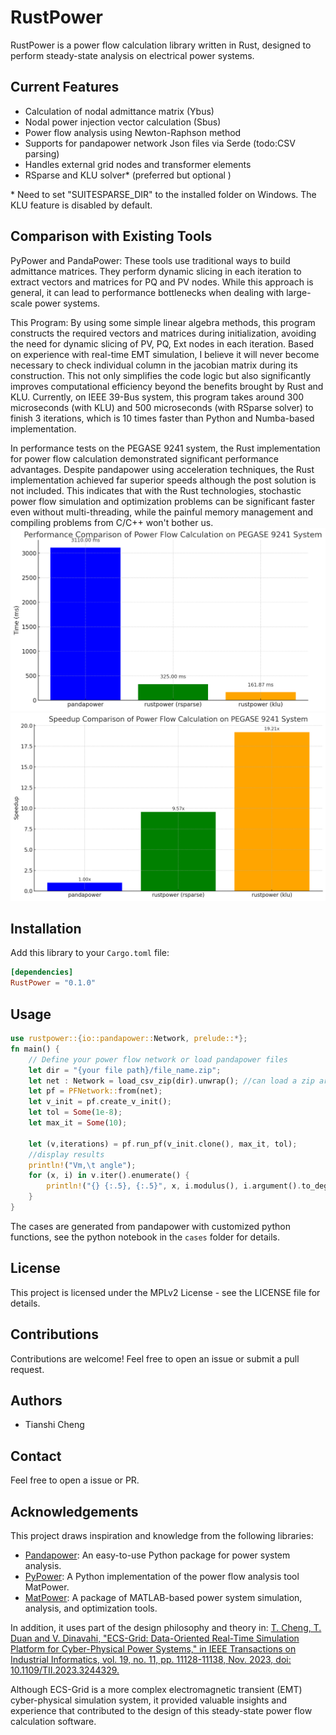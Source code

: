 # RustPower

RustPower is a power flow calculation library written in Rust, designed to perform steady-state analysis on electrical power systems.

## Current Features

- Calculation of nodal admittance matrix (Ybus)
- Nodal power injection vector calculation (Sbus)
- Power flow analysis using Newton-Raphson method
- Supports for pandapower network Json files via Serde (todo:CSV parsing)
- Handles external grid nodes and transformer elements
- RSparse and KLU solver* (preferred but optional )

\* Need to set "SUITESPARSE_DIR" to the installed folder on Windows. The KLU feature is disabled by default.

## Comparison with Existing Tools 

PyPower and PandaPower: These tools use traditional ways to build admittance matrices. They perform dynamic slicing in each iteration to extract vectors and matrices for PQ and PV nodes. While this approach is general, it can lead to performance bottlenecks when dealing with large-scale power systems.

This Program: By using some simple linear algebra methods, this program constructs the required vectors and matrices during initialization, avoiding the need for dynamic slicing of PV, PQ, Ext nodes in each iteration. Based on experience with real-time EMT simulation, I believe it will never become necessary to check individual column in the jacobian matrix during its construction. This not only simplifies the code logic but also significantly improves computational efficiency beyond the benefits brought by Rust and KLU.
Currently, on IEEE 39-Bus system, this program takes around 300 microseconds (with KLU) and 500 microseconds (with RSparse solver) to finish 3 iterations, which is 10 times faster than Python and Numba-based implementation.

In performance tests on the PEGASE 9241 system, the Rust implementation for power flow calculation demonstrated significant performance advantages. Despite pandapower using acceleration techniques, the Rust implementation achieved far superior speeds although the post solution is not included. This indicates that with the Rust technologies, stochastic power flow simulation and optimization problems can be significant faster even without multi-threading, while the painful memory management and compiling problems from C/C++ won't bother us.  
![alt text](imgs/performance_1.png)
![alt text](imgs/performance_2.png)


## Installation

Add this library to your `Cargo.toml` file:

```toml
[dependencies]
RustPower = "0.1.0"
```

## Usage

```Rust
use rustpower::{io::pandapower::Network, prelude::*};
fn main() {
    // Define your power flow network or load pandapower files
    let dir = "{your file path}/file_name.zip";
    let net : Network = load_csv_zip(dir).unwrap(); //can load a zip archive or folder with csvs
    let pf = PFNetwork::from(net);
    let v_init = pf.create_v_init();
    let tol = Some(1e-8);
    let max_it = Some(10);

    let (v,iterations) = pf.run_pf(v_init.clone(), max_it, tol);
    //display results
    println!("Vm,\t angle"); 
    for (x, i) in v.iter().enumerate() {
        println!("{} {:.5}, {:.5}", x, i.modulus(), i.argument().to_degrees());
    }
}
```
The cases are generated from pandapower with customized python functions, see the python notebook in the `cases` folder for details.

## License

This project is licensed under the MPLv2 License - see the LICENSE file for details.

## Contributions

Contributions are welcome! Feel free to open an issue or submit a pull request.

## Authors

- Tianshi Cheng
## Contact

Feel free to open a issue or PR.

## Acknowledgements

This project draws inspiration and knowledge from the following libraries:

- [Pandapower](https://github.com/e2nIEE/pandapower): An easy-to-use Python package for power system analysis.
- [PyPower](/https://github.com/rwl/PYPOWER): A Python implementation of the power flow analysis tool MatPower.
- [MatPower](https://matpower.org/): A package of MATLAB-based power system simulation, analysis, and optimization tools.

In addition, it uses part of the design philosophy and theory in:
[T. Cheng, T. Duan and V. Dinavahi, "ECS-Grid: Data-Oriented Real-Time Simulation Platform for Cyber-Physical Power Systems," in IEEE Transactions on Industrial Informatics, vol. 19, no. 11, pp. 11128-11138, Nov. 2023, doi: 10.1109/TII.2023.3244329.](https://era.library.ualberta.ca/items/5e45c2ff-9b92-41c7-b685-020110b77239)

Although ECS-Grid is a more complex electromagnetic transient (EMT) cyber-physical simulation system, it provided valuable insights and experience that contributed to the design of this steady-state power flow calculation software.
